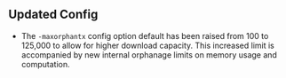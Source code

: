 Updated Config
---
- The `-maxorphantx` config option default has been raised from 100 to 125,000 to allow for higher
  download capacity.  This increased limit is accompanied by new internal orphanage limits on memory
usage and computation.
